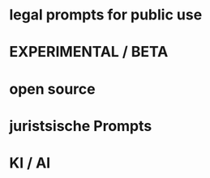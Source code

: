# legal prompts for public use 
# EXPERIMENTAL / BETA
# open source 
# **juristsische Prompts** 
# KI / AI
